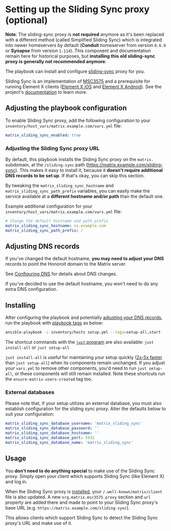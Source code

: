 # Setting up the Sliding Sync proxy (optional)

**Note**: The sliding-sync proxy is **not required** anymore as it's been replaced with a different method (called Simplified Sliding Sync) which is integrated into newer homeservers by default (**Conduit** homeserver from version `0.6.0` or **Synapse** from version `1.114`). This component and documentation remain here for historical purposes, but **installing this old sliding-sync proxy is generally not recommended anymore**.

The playbook can install and configure [sliding-sync](https://github.com/matrix-org/sliding-sync) proxy for you.

Sliding Sync is an implementation of [MSC3575](https://github.com/matrix-org/matrix-spec-proposals/blob/kegan/sync-v3/proposals/3575-sync.md) and a prerequisite for running Element X clients ([Element X iOS](https://github.com/element-hq/element-x-ios) and [Element X Android](https://github.com/element-hq/element-x-android)). See the project's [documentation](https://github.com/matrix-org/sliding-sync) to learn more.

## Adjusting the playbook configuration

To enable Sliding Sync proxy, add the following configuration to your `inventory/host_vars/matrix.example.com/vars.yml` file:

```yaml
matrix_sliding_sync_enabled: true
```

### Adjusting the Sliding Sync proxy URL

By default, this playbook installs the Sliding Sync proxy on the `matrix.` subdomain, at the `/sliding-sync` path (https://matrix.example.com/sliding-sync). This makes it easy to install it, because it **doesn't require additional DNS records to be set up**. If that's okay, you can skip this section.

By tweaking the `matrix_sliding_sync_hostname` and `matrix_sliding_sync_path_prefix` variables, you can easily make the service available at a **different hostname and/or path** than the default one.

Example additional configuration for your `inventory/host_vars/matrix.example.com/vars.yml` file:

```yaml
# Change the default hostname and path prefix
matrix_sliding_sync_hostname: ss.example.com
matrix_sliding_sync_path_prefix: /
```

## Adjusting DNS records

If you've changed the default hostname, **you may need to adjust your DNS** records to point the Honoroit domain to the Matrix server.

See [Configuring DNS](configuring-dns.md) for details about DNS changes.

If you've decided to use the default hostname, you won't need to do any extra DNS configuration.

## Installing

After configuring the playbook and potentially [adjusting your DNS records](#adjusting-dns-records), run the playbook with [playbook tags](playbook-tags.md) as below:

<!-- NOTE: let this conservative command run (instead of install-all) to make it clear that failure of the command means something is clearly broken. -->
```sh
ansible-playbook -i inventory/hosts setup.yml --tags=setup-all,start
```

The shortcut commands with the [`just` program](just.md) are also available: `just install-all` or `just setup-all`

`just install-all` is useful for maintaining your setup quickly ([2x-5x faster](../CHANGELOG.md#2x-5x-performance-improvements-in-playbook-runtime) than `just setup-all`) when its components remain unchanged. If you adjust your `vars.yml` to remove other components, you'd need to run `just setup-all`, or these components will still remain installed. Note these shortcuts run the `ensure-matrix-users-created` tag too.

### External databases

Please note that, if your setup utilizes an external database, you must also establish configuration for the sliding sync proxy. Alter the defaults below to suit your configuration:

```yaml
matrix_sliding_sync_database_username: 'matrix_sliding_sync'
matrix_sliding_sync_database_password: ''
matrix_sliding_sync_database_hostname: ''
matrix_sliding_sync_database_port: 5432
matrix_sliding_sync_database_name: 'matrix_sliding_sync'
```

## Usage

You **don't need to do anything special** to make use of the Sliding Sync proxy. Simply open your client which supports Sliding Sync (like Element X) and log in.

When the Sliding Sync proxy is [installed](#installing), your `/.well-known/matrix/client` file is also updated. A new `org.matrix.msc3575.proxy` section and `url` property are added there and made to point to your Sliding Sync proxy's base URL (e.g. `https://matrix.example.com/sliding-sync`).

This allows clients which support Sliding Sync to detect the Sliding Sync proxy's URL and make use of it.
